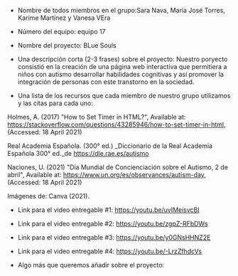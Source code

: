 - Nombre de todos miembros en el grupo:Sara Nava, María José Torres, Karime Martínez y Vanesa VEra 

- Número del equipo: equipo 17

- Nombre del proyecto: BLue Souls

- Una descripción corta (2-3 frases) sobre el proyecto: Nuestro poryecto consistió en la creación de una página web interactiva que permitiera a niños con autismo desarrollar habilidades cognitivas y así promover la integración de personas con este transtorno en la sociedad. 

- Una lista de los recursos que cada miembro de nuestro grupo utilizamos y las citas para cada uno:

Holmes, A. (2017) "How to Set Timer in HTML?", Available at: https://stackoverflow.com/questions/43285946/how-to-set-timer-in-html, (Accessed: 18 April 2021)

Real Academia Española. (300° ed.) _Diccionario de la Real Academia Española 300° ed._de https://dle.rae.es/autismo

Naciones, U. (2021) "Día Mundial de Concienciación sobre el Autismo, 2 de abril", Available at: https://www.un.org/es/observances/autism-day, (Accessed: 18 April 2021)

Imágenes de: Canva (2021).

- Link para el video entregable #1: https://youtu.be/uvIMeisvcBI

- Link para el video entregable #2: https://youtu.be/zgpZ-RFbDWs

- Link para el video entregable #3: https://youtu.be/y0GNsHHNZ2E

- Link para el video entregable #4: https://youtu.be/-LrzZfhdcVs

- Algo más que queremos añadir sobre el proyecto:


